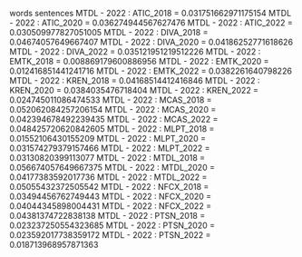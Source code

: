 words
sentences
MTDL - 2022 : ATIC_2018 = 0.031751662971175154
MTDL - 2022 : ATIC_2020 = 0.036274944567627476
MTDL - 2022 : ATIC_2022 = 0.030509977827051005
MTDL - 2022 : DIVA_2018 = 0.04674057649667407
MTDL - 2022 : DIVA_2020 = 0.04186252771618626
MTDL - 2022 : DIVA_2022 = 0.035121951219512226
MTDL - 2022 : EMTK_2018 = 0.008869179600886956
MTDL - 2022 : EMTK_2020 = 0.012416851441241716
MTDL - 2022 : EMTK_2022 = 0.0382261640798226
MTDL - 2022 : KREN_2018 = 0.04168514412416846
MTDL - 2022 : KREN_2020 = 0.0384035476718404
MTDL - 2022 : KREN_2022 = 0.024745011086474533
MTDL - 2022 : MCAS_2018 = 0.052062084257206154
MTDL - 2022 : MCAS_2020 = 0.042394678492239435
MTDL - 2022 : MCAS_2022 = 0.048425720620842605
MTDL - 2022 : MLPT_2018 = 0.01552106430155209
MTDL - 2022 : MLPT_2020 = 0.031574279379157466
MTDL - 2022 : MLPT_2022 = 0.03130820399113077
MTDL - 2022 : MTDL_2018 = 0.056674057649667375
MTDL - 2022 : MTDL_2020 = 0.04177383592017736
MTDL - 2022 : MTDL_2022 = 0.05055432372505542
MTDL - 2022 : NFCX_2018 = 0.03494456762749443
MTDL - 2022 : NFCX_2020 = 0.04044345898004431
MTDL - 2022 : NFCX_2022 = 0.04381374722838138
MTDL - 2022 : PTSN_2018 = 0.023237250554323685
MTDL - 2022 : PTSN_2020 = 0.023592017738359172
MTDL - 2022 : PTSN_2022 = 0.018713968957871363
